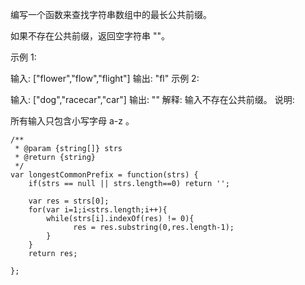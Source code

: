 编写一个函数来查找字符串数组中的最长公共前缀。

如果不存在公共前缀，返回空字符串 ""。

示例 1:

输入: ["flower","flow","flight"]
输出: "fl"
示例 2:

输入: ["dog","racecar","car"]
输出: ""
解释: 输入不存在公共前缀。
说明:

所有输入只包含小写字母 a-z 。

```
/**
 * @param {string[]} strs
 * @return {string}
 */
var longestCommonPrefix = function(strs) {
    if(strs == null || strs.length==0) return '';
    
    var res = strs[0];
    for(var i=1;i<strs.length;i++){
        while(strs[i].indexOf(res) != 0){
              res = res.substring(0,res.length-1);
        }
    }
    return res;
    
};
```